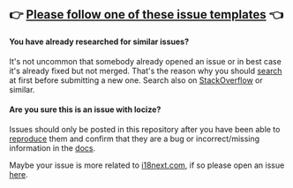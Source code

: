 ## 👉 [Please follow one of these issue templates](https://github.com/locize/i18next-locize-backend/issues/new/choose) 👈

#### You have already researched for similar issues?
It's not uncommon that somebody already opened an issue or in best case it's already fixed but not merged. That's the reason why you should [search](https://github.com/locize/i18next-locize-backend/issues) at first before submitting a new one.
Search also on [StackOverflow](https://stackoverflow.com/) or similar.

#### Are you sure this is an issue with locize?

Issues should only be posted in this repository after you have been able to [reproduce](https://stackoverflow.com/help/minimal-reproducible-example) them and confirm that they are a bug or incorrect/missing information in the [docs](https://docs.locize.com).

Maybe your issue is more related to [i18next.com](https://www.i18next.com), if so please open an issue [here](https://github.com/i18next/i18next/issues).
